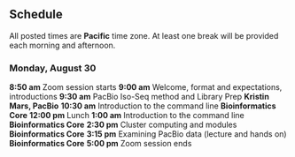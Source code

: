 ## Schedule

All posted times are **Pacific** time zone. At least one break will be provided each morning and afternoon.

### Monday, August 30

**8:50 am**  Zoom session starts
**9:00 am**  Welcome, format and expectations, introductions
**9:30 am**  PacBio Iso-Seq method and Library Prep __Kristin Mars, PacBio__
**10:30 am**  Introduction to the command line __Bioinformatics Core__
**12:00 pm** Lunch
**1:00 am**  Introduction to the command line __Bioinformatics Core__
**2:30 pm**  Cluster computing and modules __Bioinformatics Core__
**3:15 pm**  Examining PacBio data (lecture and hands on) __Bioinformatics Core__
**5:00 pm**  Zoom session ends  

<!-- ### Tuesday, August 31

**8:50 am**  Zoom session starts
**9:00 am**  Introduction to PacBio SMRT sequencing technology and the Iso-Seq method  __Dr. Liz Tseng, PacBio__
**10:00 am** Official PacBio software SMRT Analysis / BioConda (lecture) __Dr. Liz Tseng, PacBio__
**10:30 am** Iso-Seq pipeline with Bioconda and visualization using UCSC and IGV (hands on) __Dr. Liz Tseng, PacBio__
**11:00 am** Cupcake (hands on) __Dr. Liz Tseng, PacBio__
**12:00 pm** Lunch
**1:00 pm**  Special Iso-Seq topic: Phasing and Cogent (lecture and hands on) __Dr. Liz Tseng, PacBio__
**2:00 pm**  Special Iso-Seq topic: Single Cell Iso-Seq (lecture and hands on) __Dr. Liz Tseng, PacBio__
**3:15 pm**  TAMA __Bioinformatics Core__
**4:45 pm**  Homework: install tappAS __Bioinformatics Core__
**5:00 pm**  Zoom session ends

### Wednesday, September 1

**8:50 am**  Zoom session starts
**9:00 am**  SQANTI __Bioinformatics Core__
**10:30 am** IsoAnnot and IsoAnnotLite __Bioinformatics Core__
**12:00 pm** Lunch
**1:00 pm**  tappAS __Bioinformatics Core__
**4:00 pm**  Experimental design and closing thoughts (lecture) __Bioinformatics Core__
**5:00  pm**  Zoom session ends -->
